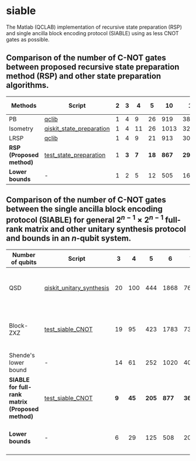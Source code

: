 # siable
The Matlab (QCLAB) implementation of recursive state preparation (RSP) and single ancilla block encoding protocol (SIABLE) using as less CNOT gates as possible. 


## Comparison of the number of C-NOT gates between proposed recursive state preparation method (RSP) and other state preparation algorithms. 

| Methods | Script | 2 | 3 | 4 | 5 | 10 | 15 | Leading constant |
| --- | --- | --- | --- | --- | --- | --- | --- | --- |
| PB | [qclib](https://github.com/qclib/qclib) | 1 | 4 | 9 | 26 | 919 | 38813 | $23/24$ |
| Isometry | [qiskit_state_preparation](https://quantum.cloud.ibm.com/docs/api/qiskit/qiskit.circuit.library.StatePreparation) | 1 | 4 | 11 | 26 | 1013 | 32752 | $23/24$ |
| LRSP | [qclib](https://github.com/qclib/qclib) | 1 | 4 | 9 | 21 | 913 | 30999 | $23/24$ |
| **RSP** **(Proposed method)** | [test_state_preparation](https://github.com/zexianLIPolyU/siable/blob/main/test_state_preparation.mlx) | 1 | **3** | **7** | **18** | **867** | **29627** | $11/12$ |
| **Lower bounds**| - | 1 | 2 | 5 | 12 | 505 | 16373 | $1/2$



## Comparison of the number of C-NOT gates between the single ancilla block encoding protocol (SIABLE) for general $2^{n-1}\times 2^{n-1}$ full-rank matrix and other unitary synthesis protocol and bounds in an $n$-qubit system.

| Number of qubits | Script | 3 | 4 | 5 | 6 | 7 | n |
| --- | --- | --- | --- | --- | --- | --- | --- |
| QSD | [qiskit_unitary_synthesis](https://quantum.cloud.ibm.com/docs/en/api/qiskit/qiskit.transpiler.passes.UnitarySynthesis) | 20 | 100 | 444 | 1868 | 7660 | $(23/48)\times4^n - (3/2)\times 2^n + (4/3)$ |
| Block-ZXZ | [test_siable_CNOT](https://github.com/zexianLIPolyU/siable/blob/main/test_siable_CNOT.m) | 19 | 95 | 423 | 1783 | 7319 | $(22/48)\times4^n - (3/2)\times 2^n + (5/3)$ |
| Shende's lower bound | - | 14 | 61 | 252 | 1020 | 4091 | $\lceil (1/4)\times(4^n - 3n - 1) \rceil$ |
| **SIABLE for full-rank matrix** <br> **(Proposed method)** | [test_siable_CNOT](https://github.com/zexianLIPolyU/siable/blob/main/test_siable_CNOT.m) | **9** | **45** | **205** | **877** | **3629** | $(11/48)\times 4^n - 2^n + (7/3)$ |
| **Lower bounds**| - | 6 | 29 | 125 | 508 | 2043 | $\lceil (1/8)\times4^n - (3/4)\times n \rceil$
